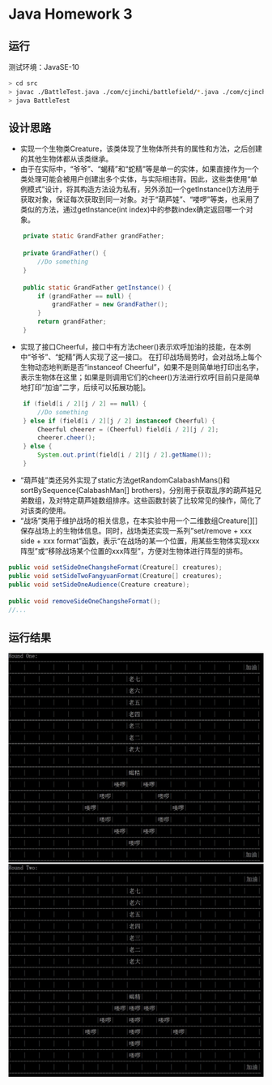# Java Homework 3

## 运行
测试环境：JavaSE-10
```bash
> cd src
> javac ./BattleTest.java ./com/cjinchi/battlefield/*.java ./com/cjinchi/creature/*.java ./com/cjinchi/util/*.java
> java BattleTest
```

## 设计思路
- 实现一个生物类Creature，该类体现了生物体所共有的属性和方法，之后创建的其他生物体都从该类继承。
- 由于在实际中，“爷爷”、“蝎精”和“蛇精”等是单一的实体，如果直接作为一个类处理可能会被用户创建出多个实体，与实际相违背。因此，这些类使用“单例模式”设计，将其构造方法设为私有，另外添加一个getInstance()方法用于获取对象，保证每次获取到同一对象。对于“葫芦娃”、“喽啰”等类，也采用了类似的方法，通过getInstance(int index)中的参数index确定返回哪一个对象。
```java
    private static GrandFather grandFather;

    private GrandFather() {
        //Do something
    }

    public static GrandFather getInstance() {
        if (grandFather == null) {
            grandFather = new GrandFather();
        }
        return grandFather;
    }
```
- 实现了接口Cheerful，接口中有方法cheer()表示欢呼加油的技能，在本例中“爷爷”、“蛇精”两人实现了这一接口。
在打印战场局势时，会对战场上每个生物动态地判断是否“instanceof Cheerful”，如果不是则简单地打印出名字，表示生物体在这里；如果是则调用它们的cheer()方法进行欢呼[目前只是简单地打印“加油”二字，后续可以拓展功能]。
```java
    if (field[i / 2][j / 2] == null) {
        //Do something
    } else if (field[i / 2][j / 2] instanceof Cheerful) {
        Cheerful cheerer = (Cheerful) field[i / 2][j / 2];
        cheerer.cheer();
    } else {
        System.out.print(field[i / 2][j / 2].getName());
    }
```
- “葫芦娃”类还另外实现了static方法getRandomCalabashMans()和sortBySequence(CalabashMan[] brothers)，分别用于获取乱序的葫芦娃兄弟数组，及对特定葫芦娃数组排序。这些函数封装了比较常见的操作，简化了对该类的使用。
- “战场”类用于维护战场的相关信息，在本实验中用一个二维数组Creature[][]保存战场上的生物体信息。同时，战场类还实现一系列”set/remove + xxx side + xxx format”函数，表示“在战场的某一个位置，用某些生物体实现xxx阵型”或“移除战场某个位置的xxx阵型”，方便对生物体进行阵型的排布。
```java
public void setSideOneChangsheFormat(Creature[] creatures);
public void setSideTwoFangyuanFormat(Creature[] creatures);
public void setSideOneAudience(Creature creature);

public void removeSideOneChangsheFormat();
//...
```

## 运行结果
![r1](./image/r1.jpg)
![r2](./image/r2.jpg)